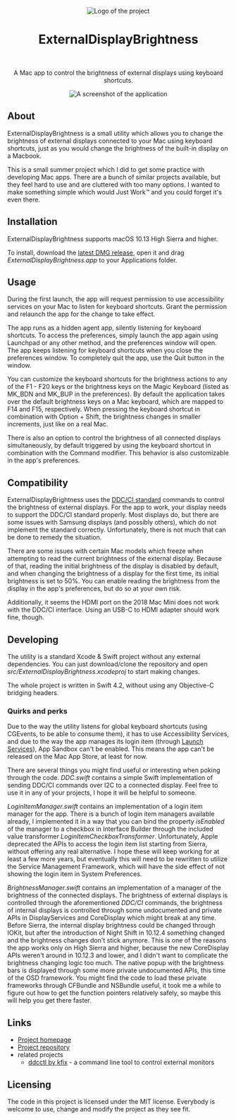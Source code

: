 <p align="center"><img src="docs/images/logo.png" alt="Logo of the project"></p>
<h1 align="center">External&shy;Display&shy;Brightness</h1>
<br>
<p align="center">A Mac app to control the brightness of external displays using keyboard shortcuts.</p>
<p align="center"><img src="docs/images/screenshots/main.png" alt="A screenshot of the application"></p>


About
-----
ExternalDisplayBrightness is a small utility which allows you to change the brightness of external displays connected to your Mac using keyboard shortcuts, just as you would change the brightness of the built-in display on a Macbook.

This is a small summer project which I did to get some practice with developing Mac apps. There are a bunch of similar projects available, but they feel hard to use and are cluttered with too many options. I wanted to make something simple which would Just Work™ and you could forget it's even there.

Installation
------------
ExternalDisplayBrightness supports macOS 10.13 High Sierra and higher.

To install, download the [latest DMG release](https://www.github.com/fnesveda/ExternalDisplayBrightness/releases/latest), open it and drag *ExternalDisplayBrightness.app* to your Applications folder.

Usage
-----
During the first launch, the app will request permission to use accessibility services on your Mac to listen for keyboard shortcuts. Grant the permission and relaunch the app for the change to take effect.

The app runs as a hidden agent app, silently listening for keyboard shortcuts. To access the preferences, simply launch the app again using Launchpad or any other method, and the preferences window will open. The app keeps listening for keyboard shortcuts when you close the preferences window. To completely quit the app, use the Quit button in the window.

You can customize the keyboard shortcuts for the brightness actions to any of the F1 - F20 keys or the brightness keys on the Magic Keyboard (listed as MK_BDN and MK_BUP in the preferences).
By default the application takes over the default brightness keys on a Mac keyboard, which are mapped to F14 and F15, respectively. When pressing the keyboard shortcut in combination with Option + Shift, the brightness changes in smaller increments, just like on a real Mac.

There is also an option to control the brightness of all connected displays simultaneously, by default triggered by using the keyboard shortcut in combination with the Command modifier. This behavior is also customizable in the app's preferences.

Compatibility
-------------
ExternalDisplayBrightness uses the [DDC/CI standard](https://en.wikipedia.org/wiki/Display_Data_Channel#DDC/CI) commands to control the brightness of external displays. For the app to work, your display needs to support the DDC/CI standard properly. Most displays do, but there are some issues with Samsung displays (and possibly others), which do not implement the standard correctly. Unfortunately, there is not much that can be done to remedy the situation.

There are some issues with certain Mac models which freeze when attempting to read the current brightness of the external display. Because of that, reading the initial brightness of the display is disabled by default, and when changing the brightness of a display for the first time, its initial brightness is set to 50%. You can enable reading the brightness from the display in the app's preferences, but do so at your own risk.

Additionally, it seems the HDMI port on the 2018 Mac Mini does not work with the DDC/CI interface. Using an USB-C to HDMI adapter should work fine, though.

Developing
----------
The utility is a standard Xcode & Swift project without any external dependencies. You can just download/clone the repository and open *src/ExternalDisplayBrightness.xcodeproj* to start making changes. 

The whole project is written in Swift 4.2, without using any Objective-C bridging headers.

### Quirks and perks

Due to the way the utility listens for global keyboard shortcuts (using CGEvents, to be able to consume them), it has to use Accessibility Services, and due to the way the app manages its login item (through [Launch Services](https://developer.apple.com/documentation/coreservices/launch_services)), App Sandbox can't be enabled. This means the app can't be released on the Mac App Store, at least for now.

There are several things you might find useful or interesting when poking through the code.
*DDC.swift* contains a simple Swift implementation of sending DDC/CI commands over I2C to a connected display. Feel free to use it in any of your projects, I hope it will be helpful to someone.

*LoginItemManager.swift* contains an implementation of a login item manager for the app.
There is a bunch of login item managers available already, I implemented it in a way that you can bind the property *isEnabled* of the manager to a checkbox in Interface Builder through the included value transformer *LoginItemCheckboxTransformer*. 
Unfortunately, Apple deprecated the APIs to access the login item list starting from Sierra, without offering any real alternative.
I hope these will keep working for at least a few more years, but eventually this will need to be rewritten to utilize the Service Management Framework, which will have the side effect of not showing the login item in System Preferences.

*BrightnessManager.swift* contains an implementation of a manager of the brightness of the connected displays.
The brightness of external displays is controlled through the aforementioned *DDC/CI* commands, the brightness of internal displays is controlled through some undocumented and private APIs in DisplayServices and CoreDisplay which might break at any time. Before Sierra, the internal display brightness could be changed through IOKit, but after the introduction of Night Shift in 10.12.4 something changed and the brightness changes don't stick anymore. This is one of the reasons the app works only on High Sierra and higher, because the new CoreDisplay APIs weren't around in 10.12.3 and lower, and I didn't want to complicate the brightness changing logic too much.
The native popup with the brightness bars is displayed through some more private undocumented APIs, this time of the OSD framework.
You might find the code to load these private frameworks through CFBundle and NSBundle useful, it took me a while to figure out how to get the function pointers relatively safely, so maybe this will help you get there faster.

Links
-----
- [Project homepage](https://www.nesveda.com/projects/ExternalDisplayBrightness/)
- [Project repository](https://www.github.com/fnesveda/ExternalDisplayBrightness/)
- related projects
    - [ddcctl by kfix](https://github.com/kfix/ddcctl/) - a command line tool to control external monitors

Licensing
---------
The code in this project is licensed under the MIT license.
Everybody is welcome to use, change and modify the project as they see fit.
